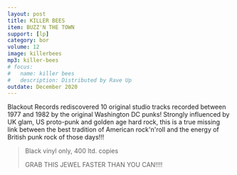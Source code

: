 ```yaml
---
layout: post
title: KILLER BEES
item: BUZZ'N THE TOWN
support: [lp]
category: bor
volume: 12
image: killerbees
mp3: killer-bees
# focus:
#   name: killer bees
#   description: Distributed by Rave Up
outdate: December 2020
---
```


Blackout Records rediscovered 10 original studio tracks recorded between 1977 and 1982 by the original Washington DC punks! Strongly influenced by UK glam, US proto-punk and golden age hard rock, this is a true missing link between the best tradition of American rock'n'roll and the energy of British punk rock of those days!!! 

> Black vinyl only, 400 ltd. copies
>
> GRAB THIS JEWEL FASTER THAN YOU CAN!!!!
